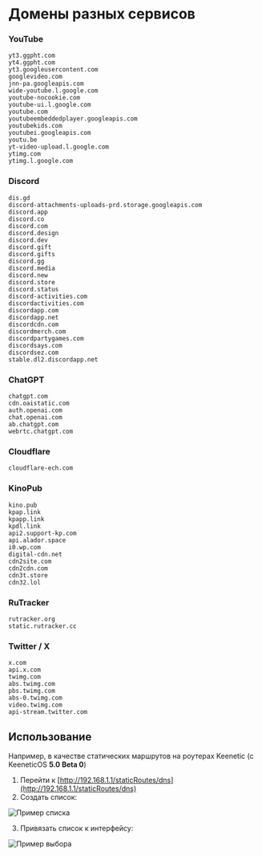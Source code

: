# Домены разных сервисов

### YouTube
```
yt3.ggpht.com
yt4.ggpht.com
yt3.googleusercontent.com
googlevideo.com
jnn-pa.googleapis.com
wide-youtube.l.google.com
youtube-nocookie.com
youtube-ui.l.google.com
youtube.com
youtubeembeddedplayer.googleapis.com
youtubekids.com
youtubei.googleapis.com
youtu.be
yt-video-upload.l.google.com
ytimg.com
ytimg.l.google.com
```

### Discord
```
dis.gd
discord-attachments-uploads-prd.storage.googleapis.com
discord.app
discord.co
discord.com
discord.design
discord.dev
discord.gift
discord.gifts
discord.gg
discord.media
discord.new
discord.store
discord.status
discord-activities.com
discordactivities.com
discordapp.com
discordapp.net
discordcdn.com
discordmerch.com
discordpartygames.com
discordsays.com
discordsez.com
stable.dl2.discordapp.net
```

### ChatGPT
```
chatgpt.com
cdn.oaistatic.com
auth.openai.com
chat.openai.com
ab.chatgpt.com
webrtc.chatgpt.com
```

### Cloudflare
```
cloudflare-ech.com
```

### KinoPub
```
kino.pub
kpap.link
kpapp.link
kpdl.link
api2.support-kp.com
api.alador.space
i0.wp.com
digital-cdn.net
cdn2site.com
cdn2cdn.com
cdn3t.store
cdn32.lol
```

### RuTracker
```
rutracker.org
static.rutracker.cc
```

### Twitter / X
```
x.com
api.x.com
twimg.com
abs.twimg.com
pbs.twimg.com
abs-0.twimg.com
video.twimg.com
api-stream.twitter.com
```

## Использование
Например, в качестве статических маршрутов на роутерах Keenetic (с KeeneticOS **5.0 Beta 0**)

1. Перейти к [http://192.168.1.1/staticRoutes/dns](http://192.168.1.1/staticRoutes/dns)
2. Создать список:

  ![Пример списка](https://github.com/user-attachments/assets/6851cc5c-707e-4629-965a-d3c0291385d0)

3. Привязать список к интерфейсу:

  ![Пример выбора](https://github.com/user-attachments/assets/3d1f93ea-fd39-48ed-aefb-df9535bbfddc)
